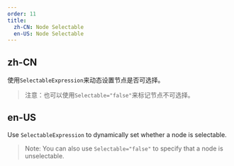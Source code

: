 ```yaml
---
order: 11
title:
  zh-CN: Node Selectable
  en-US: Node Selectable
---
```


## zh-CN

使用`SelectableExpression`来动态设置节点是否可选择。
> 注意：也可以使用`Selectable="false"`来标记节点不可选择。

## en-US

Use `SelectableExpression` to dynamically set whether a node is selectable.
> Note: You can also use `Selectable="false"` to specify that a node is unselectable.